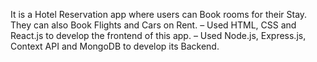 It is a Hotel Reservation app where users can Book rooms for their Stay. They can also Book Flights and Cars on Rent. – Used HTML, CSS and React.js to develop the frontend of this app. – Used Node.js, Express.js, Context API and MongoDB to develop its Backend.
